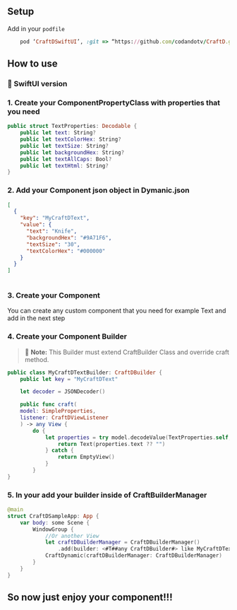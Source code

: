 ## Setup

Add in your `podfile`
```ruby
    pod ‘CraftDSwiftUI’, :git => “https://github.com/codandotv/CraftD.git", :tag => “ios-last_version”
```

## How to use

### 🎯 SwiftUI version

### 1. Create your ComponentPropertyClass with properties that you need
```swift
public struct TextProperties: Decodable {
    public let text: String?
    public let textColorHex: String?
    public let textSize: String?
    public let backgroundHex: String?
    public let textAllCaps: Bool?
    public let textHtml: String?
}

```

### 2. Add your Component json object in Dymanic.json
```json
[
  {
    "key": "MyCraftDText",
    "value": {
      "text": "Knife",
      "backgroundHex": "#9A71F6",
      "textSize": "30",
      "textColorHex": "#000000"
    }
  }
]
  
```

### 3. Create your Component
 
You can create any custom component that you need for example Text and add in the next step

### 4. Create your Component Builder
> :memo: **Note:** This Builder must extend CraftBuilder Class and override craft method.

```swift
public class MyCraftDTextBuilder: CraftDBuilder {
    public let key = "MyCraftDText"

    let decoder = JSONDecoder()

    public func craft(
    model: SimpleProperties,
    listener: CraftDViewListener
    ) -> any View {
        do {
            let properties = try model.decodeValue(TextProperties.self, using: decoder)
                return Text(properties.text ?? "")
            } catch {
                return EmptyView()
            }
        }
}

```

### 5. In your add your builder inside of CraftBuilderManager
```swift
@main
struct CraftDSampleApp: App {
    var body: some Scene {
        WindowGroup {
            //Or another View
            let craftDBuilderManager = CraftDBuilderManager()
                .add(builder: <#T##any CraftDBuilder#> like MyCraftDTextBuilder)
            CraftDynamic(craftDBuilderManager: CraftDBuilderManager)
        }
    }
}
```
## So now just enjoy your component!!!
